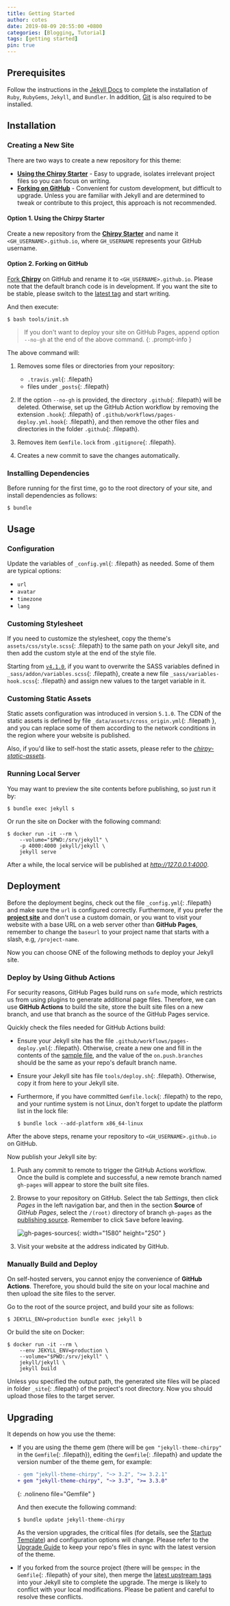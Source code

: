 ```yaml
---
title: Getting Started
author: cotes
date: 2019-08-09 20:55:00 +0800
categories: [Blogging, Tutorial]
tags: [getting started]
pin: true
---
```


## Prerequisites

Follow the instructions in the [Jekyll Docs](https://jekyllrb.com/docs/installation/) to complete the installation of `Ruby`, `RubyGems`, `Jekyll`, and `Bundler`. In addition, [Git](https://git-scm.com/) is also required to be installed.

## Installation

### Creating a New Site

There are two ways to create a new repository for this theme:

- [**Using the Chirpy Starter**](#option-1-using-the-chirpy-starter) - Easy to upgrade, isolates irrelevant project files so you can focus on writing.
- [**Forking on GitHub**](#option-2-forking-on-github) - Convenient for custom development, but difficult to upgrade. Unless you are familiar with Jekyll and are determined to tweak or contribute to this project, this approach is not recommended.

#### Option 1. Using the Chirpy Starter

Create a new repository from the [**Chirpy Starter**][use-starter] and name it `<GH_USERNAME>.github.io`, where `GH_USERNAME` represents your GitHub username.

#### Option 2. Forking on GitHub

[Fork **Chirpy**](https://github.com/cotes2020/jekyll-theme-chirpy/fork) on GitHub and rename it to `<GH_USERNAME>.github.io`. Please note that the default branch code is in development.  If you want the site to be stable, please switch to the [latest tag][latest-tag] and start writing.

And then execute:

```console
$ bash tools/init.sh
```

> If you don't want to deploy your site on GitHub Pages, append option `--no-gh` at the end of the above command.
{: .prompt-info }

The above command will:

1. Removes some files or directories from your repository:
    - `.travis.yml`{: .filepath}
    - files under `_posts`{: .filepath}

2. If the option `--no-gh` is provided, the directory `.github`{: .filepath} will be deleted. Otherwise, set up the GitHub Action workflow by removing the extension `.hook`{: .filepath} of `.github/workflows/pages-deploy.yml.hook`{: .filepath}, and then remove the other files and directories in the folder `.github`{: .filepath}.

3. Removes item `Gemfile.lock` from `.gitignore`{: .filepath}.

4. Creates a new commit to save the changes automatically.

### Installing Dependencies

Before running for the first time, go to the root directory of your site, and install dependencies as follows:

```console
$ bundle
```

## Usage

### Configuration

Update the variables of `_config.yml`{: .filepath} as needed. Some of them are typical options:

- `url`
- `avatar`
- `timezone`
- `lang`

### Customing Stylesheet

If you need to customize the stylesheet, copy the theme's `assets/css/style.scss`{: .filepath} to the same path on your Jekyll site, and then add the custom style at the end of the style file.

Starting from [`v4.1.0`][chirpy-4.1.0], if you want to overwrite the SASS variables defined in `_sass/addon/variables.scss`{: .filepath}, create a new file `_sass/variables-hook.scss`{: .filepath} and assign new values to the target variable in it.

### Customing Static Assets

Static assets configuration was introduced in version `5.1.0`. The CDN of the static assets is defined by file `_data/assets/cross_origin.yml`{: .filepath }, and you can replace some of them according to the network conditions in the region where your website is published.

Also, if you'd like to self-host the static assets, please refer to the [_chirpy-static-assets_](https://github.com/cotes2020/chirpy-static-assets#readme).

### Running Local Server

You may want to preview the site contents before publishing, so just run it by:

```console
$ bundle exec jekyll s
```

Or run the site on Docker with the following command:

```console
$ docker run -it --rm \
    --volume="$PWD:/srv/jekyll" \
    -p 4000:4000 jekyll/jekyll \
    jekyll serve
```

After a while, the local service will be published at _<http://127.0.0.1:4000>_.

## Deployment

Before the deployment begins, check out the file `_config.yml`{: .filepath} and make sure the `url` is configured correctly. Furthermore, if you prefer the [**project site**](https://help.github.com/en/github/working-with-github-pages/about-github-pages#types-of-github-pages-sites) and don't use a custom domain, or you want to visit your website with a base URL on a web server other than **GitHub Pages**, remember to change the `baseurl` to your project name that starts with a slash, e.g, `/project-name`.

Now you can choose ONE of the following methods to deploy your Jekyll site.

### Deploy by Using Github Actions

For security reasons, GitHub Pages build runs on `safe` mode, which restricts us from using plugins to generate additional page files. Therefore, we can use **GitHub Actions** to build the site, store the built site files on a new branch, and use that branch as the source of the GitHub Pages service.

Quickly check the files needed for GitHub Actions build:

- Ensure your Jekyll site has the file `.github/workflows/pages-deploy.yml`{: .filepath}. Otherwise, create a new one and fill in the contents of the [sample file][workflow], and the value of the `on.push.branches` should be the same as your repo's default branch name.

- Ensure your Jekyll site has file `tools/deploy.sh`{: .filepath}. Otherwise, copy it from here to your Jekyll site.

- Furthermore, if you have committed `Gemfile.lock`{: .filepath} to the repo, and your runtime system is not Linux, don't forget to update the platform list in the lock file:

  ```console
  $ bundle lock --add-platform x86_64-linux
  ```

After the above steps, rename your repository to `<GH_USERNAME>.github.io` on GitHub.

Now publish your Jekyll site by:

1. Push any commit to remote to trigger the GitHub Actions workflow. Once the build is complete and successful, a new remote branch named `gh-pages` will appear to store the built site files.

2. Browse to your repository on GitHub. Select the tab _Settings_, then click _Pages_ in the left navigation bar, and then in the section **Source** of _GitHub Pages_, select the `/(root)` directory of branch `gh-pages` as the [publishing source][pages-src]. Remember to click <kbd>Save</kbd> before leaving.

    ![gh-pages-sources](/posts/20190809/gh-pages-sources.png){: width="1580" height="250" }

3. Visit your website at the address indicated by GitHub.

### Manually Build and Deploy

On self-hosted servers, you cannot enjoy the convenience of **GitHub Actions**. Therefore, you should build the site on your local machine and then upload the site files to the server.

Go to the root of the source project, and build your site as follows:

```console
$ JEKYLL_ENV=production bundle exec jekyll b
```

Or build the site on Docker:

```console
$ docker run -it --rm \
    --env JEKYLL_ENV=production \
    --volume="$PWD:/srv/jekyll" \
    jekyll/jekyll \
    jekyll build
```

Unless you specified the output path, the generated site files will be placed in folder `_site`{: .filepath} of the project's root directory. Now you should upload those files to the target server.

## Upgrading

It depends on how you use the theme:

- If you are using the theme gem (there will be `gem "jekyll-theme-chirpy"` in the `Gemfile`{: .filepath}), editing the `Gemfile`{: .filepath} and update the version number of the theme gem, for example:

  ```diff
  - gem "jekyll-theme-chirpy", "~> 3.2", ">= 3.2.1"
  + gem "jekyll-theme-chirpy", "~> 3.3", ">= 3.3.0"
  ```
  {: .nolineno file="Gemfile" }

  And then execute the following command:

  ```console
  $ bundle update jekyll-theme-chirpy
  ```

  As the version upgrades, the critical files (for details, see the [Startup Template][starter]) and configuration options will change. Please refer to the [Upgrade Guide](https://github.com/cotes2020/jekyll-theme-chirpy/wiki/Upgrade-Guide) to keep your repo's files in sync with the latest version of the theme.

- If you forked from the source project (there will be `gemspec` in the `Gemfile`{: .filepath} of your site), then merge the [latest upstream tags][latest-tag] into your Jekyll site to complete the upgrade.
The merge is likely to conflict with your local modifications. Please be patient and careful to resolve these conflicts.

[starter]: https://github.com/cotes2020/chirpy-starter
[use-starter]: https://github.com/cotes2020/chirpy-starter/generate
[workflow]: https://github.com/cotes2020/jekyll-theme-chirpy/blob/master/.github/workflows/pages-deploy.yml.hook
[chirpy-4.1.0]: https://github.com/cotes2020/jekyll-theme-chirpy/releases/tag/v4.1.0
[pages-src]: https://docs.github.com/en/github/working-with-github-pages/configuring-a-publishing-source-for-your-github-pages-site
[latest-tag]: https://github.com/cotes2020/jekyll-theme-chirpy/tags
